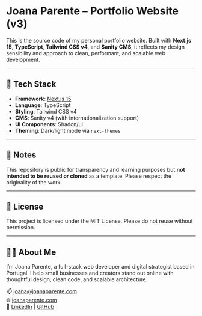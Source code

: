 # Joana Parente – Portfolio Website (v3)

This is the source code of my personal portfolio website. Built with **Next.js 15**, **TypeScript**, **Tailwind CSS v4**, and **Sanity CMS**, it reflects my design sensibility and approach to clean, performant, and scalable web development.

---

## 🧰 Tech Stack

- **Framework**: [Next.js 15](https://nextjs.org/)
- **Language**: TypeScript
- **Styling**: Tailwind CSS v4
- **CMS**: Sanity v4 (with internationalization support)
- **UI Components**: Shadcn/ui
- **Theming**: Dark/light mode via `next-themes`

---

## 🔐 Notes

This repository is public for transparency and learning purposes but **not intended to be reused or cloned** as a template. Please respect the originality of the work.

---

## 📄 License

This project is licensed under the MIT License. Please do not reuse without permission.

---

## 👩‍💻 About Me

I’m Joana Parente, a full-stack web developer and digital strategist based in Portugal. I help small businesses and creators stand out online with thoughtful design, clean code, and scalable architecture.

📫 [joana@joanaparente.com](mailto:joana@joanaparente.com)  
🌐 [joanaparente.com](https://joanaparente.com)  
🔗 [LinkedIn](https://www.linkedin.com/in/joanaparente) | [GitHub](https://github.com/joanaparente)
